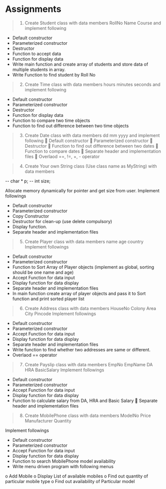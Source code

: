 # Assignments

> 1. Create Student class with data members
RollNo
Name
Course
and implement following
- Default constructor
- Parameterized constructor
- Destructor
- Function to accept data
- Function for display data
- Write main function and create array of
students and store data of multiple
students in array.
- Write Function to find student by Roll No

> 2. Create Time class with data members
hours
minutes
seconds
and implement following
- Default constructor
- Parameterized constructor
- Destructor
- Function for display data
- Function to compare two time objects
- Function to find out difference between
two time objects

> 3. Create Date class with data members
dd
mm
yyyy
and implement following
 Default constructor
 Parameterized constructor
 Destructor
 Function to find out difference between two
dates
 Function to compare dates
 Separate header and implementation files
 Overlaod ==, !=, +, - operator

> 4. Create Your own String class (Use class name as
MyString) with data members

-- char * p;
-- int size;

Allocate memory dynamically for pointer and get
size from user.
Implement followings
- Default constructor
- Parameterized constructor
- Copy Constructor
- Destructor for clean-up (use delete compulsory)
- Display function.
- Separate header and implementation files

> 5. Create Player class with data members
name
age
country
Implement followings
- Default constructor
- Parameterized constructor
- Function to Sort Array of Player objects
(implement as global, sorting should be one
name and age)
- Accept Function for data input
- Display function for data display
- Separate header and implementation files
- In main function create array of player objects
and pass it to Sort function and print sorted
player list

> 6. Create Address class with data members
HouseNo
Colony
Area
City
Pincode
Implement followings
- Default constructor
- Parameterized constructor
- Accept Function for data input
- Display function for data display
- Separate header and implementation files
- Write function to find whether two addresses
are same or different.
- Overlaod == operator

> 7. Create Payslip class with data members
EmpNo
EmpName
DA
HRA
BasicSalary
Implement followings
- Default constructor
- Parameterized constructor
- Accept Function for data input
- Display function for data display
- Function to calculate salary from DA, HRA and
Basic Salary
 Separate header and implementation files

> 8. Create MobilePhone class with data members
ModelNo
Price
Manufacturer
Quantity

Implement followings
- Default constructor
- Parameterized constructor
- Accept Function for data input
- Display function for data display
- Function to search MobilePhone model
availability
- Write menu driven program with following
menus

o Add Mobile
o Display List of available mobiles
o Find out quantity of particular
mobile type
o Find out availability of Particular
model
